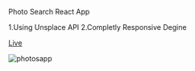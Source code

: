 Photo Search React App

1.Using Unsplace API
2.Completly Responsive Degine

[Live](https://pankaj-kumar290h.github.io/Photo-Search-React/)

![photosapp](https://user-images.githubusercontent.com/86388189/214383719-44d2cb01-e7b2-4dfe-8768-9246dfbab943.PNG)
